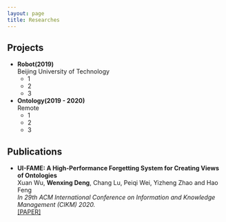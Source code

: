 ```yaml
---
layout: page
title: Researches
---
```

## <i class="fa fa-cubes" aria-hidden="true"></i> Projects  
* **Robot(2019)**  
  Beijing University of Technology
  * 1  
  * 2  
  * 3         
* **Ontology(2019 - 2020)**  
  Remote           
  * 1  
  * 2  
  * 3  
## <i class="fa fa-align-left" aria-hidden="true"></i> Publications  

* **UI-FAME: A High-Performance Forgetting System for Creating Views of Ontologies**  
  Xuan Wu, **Wenxing Deng**, Chang Lu, Peiqi Wei, Yizheng Zhao and Hao Feng  
  _In 29th ACM International Conference on Information and Knowledge Management (CIKM) 2020._    
  [[PAPER]](/pub/CIKM_2020_paper_2000.pdf)


